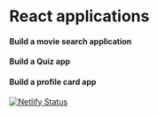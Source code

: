 # React applications
#### Build a movie search application
#### Build a Quiz app
#### Build a profile card app
[![Netlify Status](https://api.netlify.com/api/v1/badges/0fb626d6-30ec-4c9a-8665-5ae5f985f116/deploy-status)](https://app.netlify.com/sites/reactappli/deploys)
